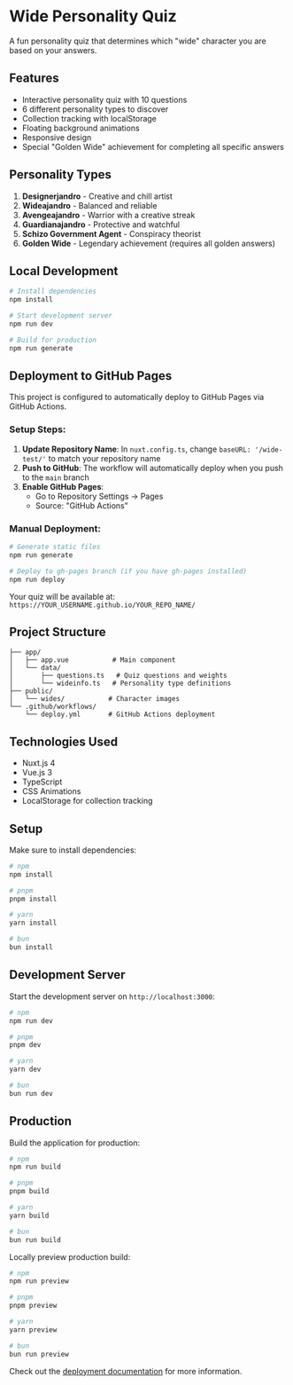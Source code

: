 # Wide Personality Quiz

A fun personality quiz that determines which "wide" character you are based on your answers.

## Features

- Interactive personality quiz with 10 questions
- 6 different personality types to discover
- Collection tracking with localStorage
- Floating background animations
- Responsive design
- Special "Golden Wide" achievement for completing all specific answers

## Personality Types

1. **Designerjandro** - Creative and chill artist
2. **Wideajandro** - Balanced and reliable
3. **Avengeajandro** - Warrior with a creative streak
4. **Guardianajandro** - Protective and watchful
5. **Schizo Government Agent** - Conspiracy theorist
6. **Golden Wide** - Legendary achievement (requires all golden answers)

## Local Development

```bash
# Install dependencies
npm install

# Start development server
npm run dev

# Build for production
npm run generate
```

## Deployment to GitHub Pages

This project is configured to automatically deploy to GitHub Pages via GitHub Actions.

### Setup Steps:

1. **Update Repository Name**: In `nuxt.config.ts`, change `baseURL: '/wide-test/'` to match your repository name
2. **Push to GitHub**: The workflow will automatically deploy when you push to the `main` branch
3. **Enable GitHub Pages**: 
   - Go to Repository Settings → Pages
   - Source: "GitHub Actions"

### Manual Deployment:

```bash
# Generate static files
npm run generate

# Deploy to gh-pages branch (if you have gh-pages installed)
npm run deploy
```

Your quiz will be available at: `https://YOUR_USERNAME.github.io/YOUR_REPO_NAME/`

## Project Structure

```
├── app/
│   ├── app.vue           # Main component
│   └── data/
│       ├── questions.ts   # Quiz questions and weights
│       └── wideinfo.ts   # Personality type definitions
├── public/
│   └── wides/           # Character images
└── .github/workflows/
    └── deploy.yml       # GitHub Actions deployment
```

## Technologies Used

- Nuxt.js 4
- Vue.js 3
- TypeScript
- CSS Animations
- LocalStorage for collection tracking

## Setup

Make sure to install dependencies:

```bash
# npm
npm install

# pnpm
pnpm install

# yarn
yarn install

# bun
bun install
```

## Development Server

Start the development server on `http://localhost:3000`:

```bash
# npm
npm run dev

# pnpm
pnpm dev

# yarn
yarn dev

# bun
bun run dev
```

## Production

Build the application for production:

```bash
# npm
npm run build

# pnpm
pnpm build

# yarn
yarn build

# bun
bun run build
```

Locally preview production build:

```bash
# npm
npm run preview

# pnpm
pnpm preview

# yarn
yarn preview

# bun
bun run preview
```

Check out the [deployment documentation](https://nuxt.com/docs/getting-started/deployment) for more information.
